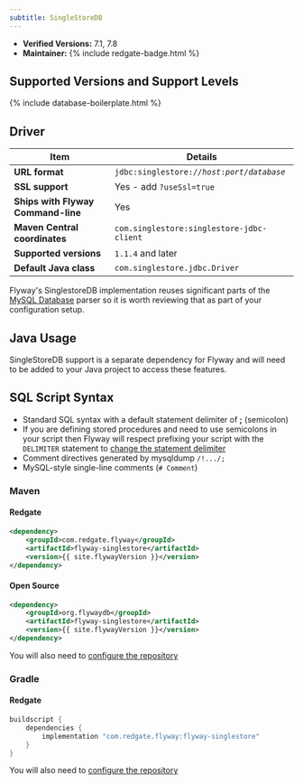 ```yaml
---
subtitle: SingleStoreDB
---
```


- **Verified Versions:** 7.1, 7.8
- **Maintainer:** {% include redgate-badge.html %}

## Supported Versions and Support Levels

{% include database-boilerplate.html %}

## Driver

| Item                               | Details                                                                 |
|------------------------------------|-------------------------------------------------------------------------|
| **URL format**                     | <code>jdbc:singlestore://<i>host</i>:<i>port</i>/<i>database</i></code> |
| **SSL support**                    | Yes - add `?useSsl=true`                                                |
| **Ships with Flyway Command-line** | Yes                                                                     |
| **Maven Central coordinates**      | `com.singlestore:singlestore-jdbc-client`                               |
| **Supported versions**             | `1.1.4` and later                                                       |
| **Default Java class**             | `com.singlestore.jdbc.Driver`                                           |

Flyway's SinglestoreDB implementation reuses significant parts of the [MySQL Database](<Database Driver Reference/MySQL>) parser so it is worth reviewing that as part of your configuration setup.

## Java Usage

SingleStoreDB support is a separate dependency for Flyway and will need to be added to your Java project to access these features.


## SQL Script Syntax

- Standard SQL syntax with a default statement delimiter of **;** (semicolon)
- If you are defining stored procedures and need to use semicolons in your script then Flyway will respect prefixing your script with the `DELIMITER` statement to [change the statement delimiter](https://dev.mysql.com/doc/refman/8.4/en/stored-programs-defining.html)
- Comment directives generated by mysqldump `/!.../;`
- MySQL-style single-line comments (`# Comment`)

### Maven
#### Redgate

```xml
<dependency>
    <groupId>com.redgate.flyway</groupId>
    <artifactId>flyway-singlestore</artifactId>
    <version>{{ site.flywayVersion }}</version>
</dependency>
```
#### Open Source
```xml
<dependency>
    <groupId>org.flywaydb</groupId>
    <artifactId>flyway-singlestore</artifactId>
    <version>{{ site.flywayVersion }}</version>
</dependency>
```
You will also need to [configure the repository](Usage/api-java)

### Gradle
#### Redgate
```groovy
buildscript {
    dependencies {
        implementation "com.redgate.flyway:flyway-singlestore"
    }
}
```
You will also need to [configure the repository](Usage/api-java)
